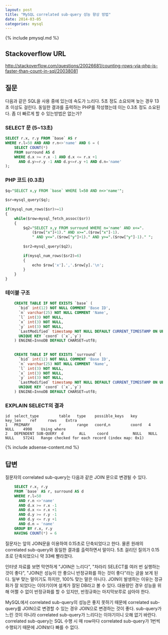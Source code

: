 ```yaml
---
layout: post
title: "MySQL correlated sub-query 성능 향상 방법"
date: 2014-03-05 
categories: mysql
---
```


{% include pmysql.md %}

## Stackoverflow URL
http://stackoverflow.com/questions/20026681/counting-rows-via-php-is-faster-than-count-in-sql/20038081

## 질문

다음과 같은 SQL을 사용 중에 있는데 속도가 느리다. 5초 정도 소요되며 늦는 경우 13초 이상도 걸린다. 동일한 결과를 출력하는 PHP를 작성했는데 이는 0.3초 정도 소요된다. 좀 더 빠르게 할 수 있는방법은 없는가?

### SELECT 문 (5~13초)

```sql
SELECT r.x, r.y FROM `base` AS r
WHERE r.l=50 AND AND r.n<>'name' AND 6 = (
    SELECT COUNT(*)
    FROM surround AS d
    WHERE d.x >= r.x -1 AND d.x <= r.x +1
      AND d.y>=r.y -1 AND d.y<=r.y +1 AND d.n='name'
);
```

### PHP 코드 (0.3초)

```sql
$q="SELECT x,y FROM `base` WHERE l=50 AND n<>'name'";
 
$sr=mysql_query($q);
 
if(mysql_num_rows($sr)>=1)
{
    while($row=mysql_fetch_assoc($sr))
    {
        $q2="SELECT x,y FROM surround WHERE n='name' AND x<=".
            ($row["x"]+1)." AND x>=".($row["x"]-1).
            " AND y<=".($row["y"]+1)." AND y>=".($row["y"]-1)." ";
 
        $sr2=mysql_query($q2);
 
        if(mysql_num_rows($sr2)=6)
        {
            echo $row['x'].','.$row[y].'\n';
        }
    }
}
```

### 테이블 구조

```sql
    CREATE TABLE IF NOT EXISTS `base` (
      `bid` int(12) NOT NULL COMMENT 'Base ID',
      `n` varchar(25) NOT NULL COMMENT 'Name',
      `l` int(3) NOT NULL,
      `x` int(3) NOT NULL,
      `y` int(3) NOT NULL,
      `LastModified` timestamp NOT NULL DEFAULT CURRENT_TIMESTAMP ON UPDATE CURRENT_TIMESTAMP,
      UNIQUE KEY `coord` (`x`,`y`)
    ) ENGINE=InnoDB DEFAULT CHARSET=utf8;
     
     
    CREATE TABLE IF NOT EXISTS `surround` (
      `bid` int(12) NOT NULL COMMENT 'Base ID',
      `n` varchar(25) NOT NULL COMMENT 'Name',
      `l` int(3) NOT NULL,
      `x` int(3) NOT NULL,
      `y` int(3) NOT NULL,
      `LastModified` timestamp NOT NULL DEFAULT CURRENT_TIMESTAMP ON UPDATE CURRENT_TIMESTAMP,
      UNIQUE KEY `coord` (`x`,`y`)
    ) ENGINE=InnoDB DEFAULT CHARSET=utf8;
```

### EXPLAIN SELECT의 결과

    id  select_type         table   type    possible_keys   key     key_len    ref     rows    Extra  
    1   PRIMARY             r       range   coord,n         coord   4          NULL    4998    Using where
    2   DEPENDENT SUB-QUERY  d       ALL     coord           NULL   NULL        NULL    57241   Range checked for each record (index map: 0x1)

{% include adsense-content.md %}

## 답변

질문자의 correlated sub-query는 다음과 같은 JOIN 문으로 변경될 수 있다.

```sql
    SELECT r.x, r.y
    FROM `base` AS r, surround AS d
    WHERE r.l=50
      AND r.n <>'name'
      AND d.x >= r.x -1
      AND d.x <= r.x +1
      AND d.y >= r.y -1
      AND d.y <= r.y +1
      AND d.n = 'name'
    GROUP BY r.x, r.y
    HAVING COUNT(*) = 6
```

질문자는 앞의 JOIN문을 이용하여 0.15초로 단축되었다고 한다. 물론 원래의 correlated sub-query와 동일한 결과를 출력하면서 말이다. 5초 걸리던 질의가 0.15초로 단축되었으니 약 33배 빨라졌다.

인터넷 자료를 보면 막연하게 "JOIN은 느리다", "차라리 SELECT를 여러 번 실행하는 것이 좋다", "JOIN은 성능이 안 좋으니 반정규화를 하는 것이 좋다"라는 글을 보게 된다. 일부 맞는 말이기도 하지만, 100% 맞는 말은 아니다. JOIN이 발생하는 이유는 정규화가 잘 되었다는 이야기이며 설계가 잘된 DB라고 볼 수 있다. 대용량인 경우 성능을 위해 어쩔 수 없이 반정규화를 할 수 있지만, 반정규화는 마지막보루로 삼아야 한다.

MySQL에서 correlated sub-query의 성능은 좋지 못하기 때문에 correlated sub-query를 JOIN으로 변경할 수 있는 경우 JOIN으로 변경하는 것이 좋다. sub-query가 느린 것이 아니라 correlated sub-query가 느리다는 이야기이니 오해 없기 바란다. correlated sub-query는 SQL 수행 시 매 row마다 correlated sub-query가 1번씩 수행되기 때문에 JOIN보다 빠를 수 없다.
